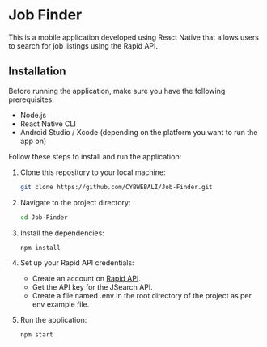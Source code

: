 # Job Finder 

This is a mobile application developed using React Native that allows users to search for job listings using the Rapid API.

## Installation

Before running the application, make sure you have the following prerequisites:

- Node.js
- React Native CLI
- Android Studio / Xcode (depending on the platform you want to run the app on)

Follow these steps to install and run the application:

1. Clone this repository to your local machine:

   ```bash
   git clone https://github.com/CYBWEBALI/Job-Finder.git
   
2. Navigate to the project directory:

   ```bash
   cd Job-Finder
   
3. Install the dependencies:

   ```bash
   npm install
   
4. Set up your Rapid API credentials:

   - Create an account on [Rapid API](https://rapidapi.com/).
   - Get the API key for the JSearch API.
   - Create a file named .env in the root directory of the project as per env example file.

5. Run the application:

   ```bash
   npm start

